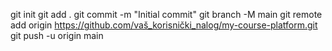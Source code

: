 git init
git add .
git commit -m "Initial commit"
git branch -M main
git remote add origin https://github.com/vaš_korisnički_nalog/my-course-platform.git
git push -u origin main
